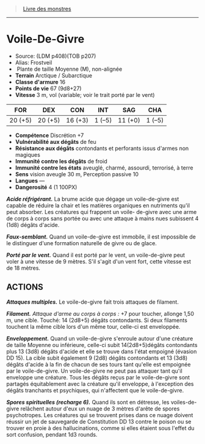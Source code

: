 ﻿> [Livre des monstres](tome_of_beasts.md)

---

# Voile-De-Givre

- Source: (LDM p408)(TOB p207)
- Alias: Frostveil
-  Plante de taille Moyenne (M), non-alignée
- **Terrain** Arctique / Subarctique
- **Classe d'armure** 16
- **Points de vie** 67 (9d8+27)
- **Vitesse** 3 m, vol (variable; voir le trait porté par le vent)

|FOR|DEX|CON|INT|SAG|CHA|
|---|---|---|---|---|---|
|20 (+5)|20 (+5)|16 (+3)|1 (–5)|11 (+0)|1 (–5)|

- **Compétence** Discrétion +7
- **Vulnérabilité aux dégâts** de feu
- **Résistance aux dégâts** contondants et perforants issus d'armes non magiques
- **Immunité contre les dégâts** de froid
- **Immunité contre les états** aveuglé, charmé, assourdi, terrorisé, à terre
- **Sens** vision aveugle 30 m, Perception passive 10
- **Langues** —
- **Dangerosité** 4 (1 100PX)

**_Acide réfrigérant._** La brume acide que dégage un voile-de-givre est capable de réduire la chair et les matières organiques en nutriments qu'il peut absorber. Les créatures qui frappent un voile- de-givre avec une arme de corps à corps sans portée ou avec une attaque à mains nues subissent 4 (1d8) dégâts d'acide.

**_Faux-semblant._** Quand un voile-de-givre est immobile, il est impossible de le distinguer d'une formation naturelle de givre ou de glace.

**_Porté par le vent._** Quand il est porté par le vent, un voile-de-givre peut voler à une vitesse de 9 mètres. S'il s'agit d'un vent fort, cette vitesse est de 18 mètres.

## ACTIONS

**_Attaques multiples._** Le voile-de-givre fait trois attaques de filament.

**_Filament._** _Attaque d'arme au corps à corps :_ +7 pour toucher, allonge 1,50 m, une cible. Touché: 14 (2d8+5) dégâts contondants. Si deux filaments touchent la même cible lors d'un même tour, celle-ci est enveloppée.

**_Enveloppement._** Quand un voile-de-givre s'enroule autour d'une créature de taille Moyenne ou inférieure, celle-ci subit 14(2d8+5)dégâts contondants plus 13 (3d8) dégâts d'acide et elle se trouve dans l'état empoigné (évasion DD 15). La cible subit également 9 (2d8) dégâts contondants et 13 (3d8) dégâts d'acide à la fin de chacun de ses tours tant qu'elle est empoignée par le voile-de-givre. Un voile-de-givre ne peut pas attaquer tant qu'il enveloppe une créature. Tous les dégâts reçus par le voile-de-givre sont partagés équitablement avec la créature qu'il enveloppe, à l'exception des dégâts tranchants et psychiques, qui n'affectent que le voile-de-givre.

**_Spores spirituelles (recharge 6)._** Quand ils sont en détresse, les voiles-de-givre relâchent autour d'eux un nuage de 3 mètres d'arête de spores psychotropes. Les créatures qui se trouvent prises dans ce nuage doivent réussir un jet de sauvegarde de Constitution DD 13 contre le poison ou se trouver en proie à des hallucinations, comme si elles étaient sous l'effet du sort confusion, pendant 1d3 rounds.

